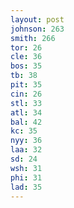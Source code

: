 ```yaml
---
layout: post
johnson: 263
smith: 266
tor: 26
cle: 36
bos: 35
tb: 38
pit: 35
cin: 26
stl: 33
atl: 34
bal: 42
kc: 35
nyy: 36
laa: 32
sd: 24
wsh: 31
phi: 31
lad: 35
---
```

